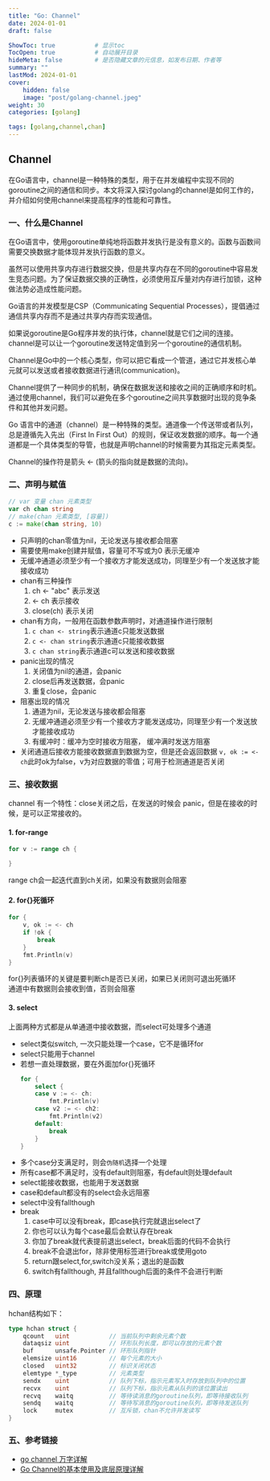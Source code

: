 ```yaml
---
title: "Go: Channel"
date: 2024-01-01
draft: false

ShowToc: true           # 显示toc
TocOpen: true           # 自动展开目录
hideMeta: false         # 是否隐藏文章的元信息，如发布日期、作者等
summary: ""
lastMod: 2024-01-01
cover:
    hidden: false
    image: "post/golang-channel.jpeg"
weight: 30
categories: [golang]

tags: [golang,channel,chan]
---
```


## Channel

在Go语言中，channel是一种特殊的类型，用于在并发编程中实现不同的goroutine之间的通信和同步。本文将深入探讨golang的channel是如何工作的，并介绍如何使用channel来提高程序的性能和可靠性。

### 一、什么是Channel
在Go语言中，使用goroutine单纯地将函数并发执行是没有意义的。函数与函数间需要交换数据才能体现并发执行函数的意义。

虽然可以使用共享内存进行数据交换，但是共享内存在不同的goroutine中容易发生竞态问题。为了保证数据交换的正确性，必须使用互斥量对内存进行加锁，这种做法势必造成性能问题。

Go语言的并发模型是CSP（Communicating Sequential Processes），提倡通过通信共享内存而不是通过共享内存而实现通信。

如果说goroutine是Go程序并发的执行体，channel就是它们之间的连接。channel是可以让一个goroutine发送特定值到另一个goroutine的通信机制。

Channel是Go中的一个核心类型，你可以把它看成一个管道，通过它并发核心单元就可以发送或者接收数据进行通讯(communication)。

Channel提供了一种同步的机制，确保在数据发送和接收之间的正确顺序和时机。通过使用channel，我们可以避免在多个goroutine之间共享数据时出现的竞争条件和其他并发问题。

Go 语言中的通道（channel）是一种特殊的类型。通道像一个传送带或者队列，总是遵循先入先出（First In First Out）的规则，保证收发数据的顺序。每一个通道都是一个具体类型的导管，也就是声明channel的时候需要为其指定元素类型。

Channel的操作符是箭头 <- (箭头的指向就是数据的流向)。

### 二、声明与赋值
```go
// var 变量 chan 元素类型
var ch chan string
// make(chan 元素类型, [容量])
c := make(chan string, 10)
```

* 只声明的chan零值为nil，无论发送与接收都会阻塞
* 需要使用make创建并赋值，容量可不写或为0 表示无缓冲
* 无缓冲通道必须至少有一个接收方才能发送成功，同理至少有一个发送放才能接收成功
* chan有三种操作
  1. ch <- "abc" 表示发送
  2. <- ch 表示接收
  3. close(ch) 表示关闭
* chan有方向，一般用在函数参数声明时，对通道操作进行限制
  1. `c chan <- string`表示通道c只能发送数据
  2. `c <- chan string`表示通道c只能接收数据
  3. `c chan string`表示通道c可以发送和接收数据
* panic出现的情况
  1. 关闭值为nil的通道，会panic
  2. close后再发送数据，会panic
  3. 重复close，会panic
* 阻塞出现的情况
  1. 通道为nil，无论发送与接收都会阻塞
  2. 无缓冲通道必须至少有一个接收方才能发送成功，同理至少有一个发送放才能接收成功
  3. 有缓冲时：缓冲为空时接收方阻塞， 缓冲满时发送方阻塞
* 关闭通道后接收方能接收数据直到数据为空，但是还会返回数据 `v, ok := <- ch`此时ok为false，v为对应数据的零值；可用于检测通道是否关闭

### 三、接收数据
channel 有一个特性：close关闭之后，在发送的时候会 panic，但是在接收的时候，是可以正常接收的。

#### 1. for-range
```go
for v := range ch {

}
```
range ch会一起迭代直到ch关闭，如果没有数据则会阻塞

#### 2. for{}死循环
```go
for {
    v, ok := <- ch
    if !ok {
        break
    }
    fmt.Println(v)
}
```
for{}列表循环的关键是要判断ch是否已关闭，如果已关闭则可退出死循环  
通道中有数据则会接收到值，否则会阻塞

#### 3. select
上面两种方式都是从单通道中接收数据，而select可处理多个通道  

* select类似switch, 一次只能处理一个case，它不是循环for
* select只能用于channel
* 若想一直处理数据，要在外面加for{}死循环
    ```go
    for {
        select {
        case v := <- ch:
            fmt.Println(v)
        case v2 := <- ch2:
            fmt.Println(v2)
        default:
            break
        }
    }
    ```
* 多个case分支满足时，则会`伪随机`选择一个处理
* 所有case都不满足时，没有default则阻塞，有default则处理default
* select能接收数据，也能用于发送数据
* case和default都没有的select会永远阻塞
* select中没有fallthough
* break
  1. case中可以没有break，即case执行完就退出select了
  2. 你也可以认为每个case最后会默认存在break
  3. 你加了break就代表提前退出select，break后面的代码不会执行
  4. break不会退出for，除非使用标签进行break或使用goto
  5. return跟select,for,switch没关系；退出的是函数
  6. switch有fallthough, 并且fallthough后面的条件不会进行判断


### 四、原理
hchan结构如下：
```go
type hchan struct {
    qcount   uint           // 当前队列中剩余元素个数
    dataqsiz uint           // 环形队列长度，即可以存放的元素个数
    buf      unsafe.Pointer // 环形队列指针
    elemsize uint16         // 每个元素的大小
    closed   uint32         // 标识关闭状态
    elemtype *_type         // 元素类型
    sendx    uint           // 队列下标，指示元素写入时存放到队列中的位置
    recvx    uint           // 队列下标，指示元素从队列的该位置读出
    recvq    waitq          // 等待读消息的goroutine队列，即等待接收队列
    sendq    waitq          // 等待写消息的goroutine队列，即等待发送队列
    lock     mutex          // 互斥锁，chan不允许并发读写
}
```


### 五、参考链接
* [go channel 万字详解](https://zhuanlan.zhihu.com/p/643013131)
* [Go Channel的基本使用及底层原理详解](https://blog.csdn.net/y1391625461/article/details/124292119)